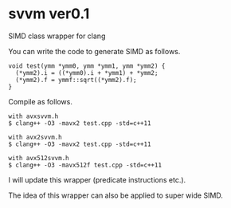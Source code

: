# svvm ver0.1
SIMD class wrapper for clang

You can write the code to generate SIMD as follows.

```
void test(ymm *ymm0, ymm *ymm1, ymm *ymm2) {
  (*ymm2).i = ((*ymm0).i + *ymm1) + *ymm2;
  (*ymm2).f = ymmf::sqrt((*ymm2).f);
}
```

Compile as follows.

```
with avxsvvm.h
$ clang++ -O3 -mavx2 test.cpp -std=c++11

with avx2svvm.h
$ clang++ -O3 -mavx2 test.cpp -std=c++11

with avx512svvm.h
$ clang++ -O3 -mavx512f test.cpp -std=c++11
```

I will update this wrapper (predicate instructions etc.).

The idea of this wrapper can also be applied to super wide SIMD.